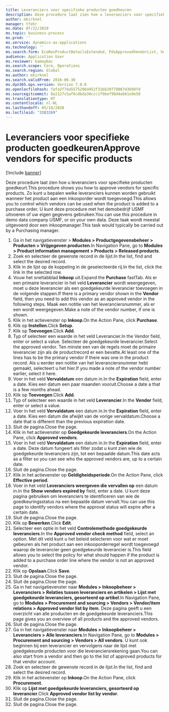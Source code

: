 ```yaml
---
title: Leveranciers voor specifieke producten goedkeuren
description: Deze procedure laat zien hoe u leveranciers voor specifieke producten goedkeurt.
author: mkirknel
manager: tfehr
ms.date: 07/22/2019
ms.topic: business-process
ms.prod: ''
ms.service: dynamics-ax-applications
ms.technology: ''
ms.search.form: EcoResProductDetailsExtended, PdsApprovedVendorList, VendTable
audience: Application User
ms.reviewer: kamaybac
ms.search.scope: Core, Operations
ms.search.region: Global
ms.author: mkirknel
ms.search.validFrom: 2016-06-30
ms.dyn365.ops.version: Version 7.0.0
ms.openlocfilehash: fafa2f7da5575206d452f31bb297790874369dfd
ms.sourcegitcommit: 8a2127c5af6cdbda30ccc1f9bef9bd4ab61e9e50
ms.translationtype: HT
ms.contentlocale: nl-NL
ms.lasthandoff: 05/18/2020
ms.locfileid: "3383269"
---
```

# <a name="approve-vendors-for-specific-products"></a><span data-ttu-id="3239c-103">Leveranciers voor specifieke producten goedkeuren</span><span class="sxs-lookup"><span data-stu-id="3239c-103">Approve vendors for specific products</span></span>

[!include [banner](../../includes/banner.md)]

<span data-ttu-id="3239c-104">Deze procedure laat zien hoe u leveranciers voor specifieke producten goedkeurt.</span><span class="sxs-lookup"><span data-stu-id="3239c-104">This procedure shows you how to approve vendors for specific products.</span></span> <span data-ttu-id="3239c-105">Zo kunt u bepalen welke leveranciers kunnen worden gebruikt wanneer het product aan een inkooporder wordt toegevoegd.</span><span class="sxs-lookup"><span data-stu-id="3239c-105">This allows you to control which vendors can be used when the product is added to a purchase order.</span></span> <span data-ttu-id="3239c-106">U kunt deze procedure met het demobedrijf USMF uitvoeren of uw eigen gegevens gebruiken.</span><span class="sxs-lookup"><span data-stu-id="3239c-106">You can use this procedure in demo data company USMF, or on your own data.</span></span> <span data-ttu-id="3239c-107">Deze taak wordt meestal uitgevoerd door een inkoopmanager.</span><span class="sxs-lookup"><span data-stu-id="3239c-107">This task would typically be carried out by a Purchasing manager.</span></span>

1. <span data-ttu-id="3239c-108">Ga in het navigatievenster > **Modules > Productgegevensbeheer > Producten > Vrijgegeven producten**.</span><span class="sxs-lookup"><span data-stu-id="3239c-108">In Navigation Pane, go to **Modules > Product information management > Products > Released products**.</span></span>
2. <span data-ttu-id="3239c-109">Zoek en selecteer de gewenste record in de lijst.</span><span class="sxs-lookup"><span data-stu-id="3239c-109">In the list, find and select the desired record.</span></span>
3. <span data-ttu-id="3239c-110">Klik in de lijst op de koppeling in de geselecteerde rij.</span><span class="sxs-lookup"><span data-stu-id="3239c-110">In the list, click the link in the selected row.</span></span>
4. <span data-ttu-id="3239c-111">Vouw het sneltabblad **Inkoop** uit.</span><span class="sxs-lookup"><span data-stu-id="3239c-111">Expand the **Purchase** fastTab.</span></span> <span data-ttu-id="3239c-112">Als er een primaire leverancier in het veld **Leverancier** wordt weergegeven, moet u deze leverancier als een goedgekeurde leverancier toevoegen in de volgende stappen.</span><span class="sxs-lookup"><span data-stu-id="3239c-112">If there is a primary vendor shown in the **Vendor** field, then you need to add this vendor as an approved vendor in the following steps.</span></span> <span data-ttu-id="3239c-113">Maak een notitie van het leveranciersnummer, als er een wordt weergegeven.</span><span class="sxs-lookup"><span data-stu-id="3239c-113">Make a note of the vendor number, if one is shown.</span></span>  
5. <span data-ttu-id="3239c-114">Klik in het actievenster op **Inkoop**.</span><span class="sxs-lookup"><span data-stu-id="3239c-114">On the Action Pane, click **Purchase**.</span></span>
6. <span data-ttu-id="3239c-115">Klik op **Instellen**.</span><span class="sxs-lookup"><span data-stu-id="3239c-115">Click **Setup**.</span></span>
7. <span data-ttu-id="3239c-116">Klik op **Toevoegen**.</span><span class="sxs-lookup"><span data-stu-id="3239c-116">Click **Add**.</span></span>
8. <span data-ttu-id="3239c-117">Typ of selecteer een waarde in het veld Leverancier.</span><span class="sxs-lookup"><span data-stu-id="3239c-117">In the Vendor field, enter or select a value.</span></span> <span data-ttu-id="3239c-118">Selecteer de goedgekeurde leverancier.</span><span class="sxs-lookup"><span data-stu-id="3239c-118">Select the approved vendor.</span></span> <span data-ttu-id="3239c-119">Ten minste een van de regels moet de primaire leverancier zijn als de productrecord er een bevatte.</span><span class="sxs-lookup"><span data-stu-id="3239c-119">At least one of the lines has to be the primary vendor if there was one in the product record.</span></span> <span data-ttu-id="3239c-120">Als u eerder een notitie van het leveranciersnummer hebt gemaakt, selecteert u het hier.</span><span class="sxs-lookup"><span data-stu-id="3239c-120">If you made a note of the vendor number earlier, select it here.</span></span>  
9. <span data-ttu-id="3239c-121">Voer in het veld **Vervaldatum** een datum in.</span><span class="sxs-lookup"><span data-stu-id="3239c-121">In the **Expiration** field, enter a date.</span></span> <span data-ttu-id="3239c-122">Kies een datum een paar maanden vooruit.</span><span class="sxs-lookup"><span data-stu-id="3239c-122">Choose a date a that is a few months ahead.</span></span>  
10. <span data-ttu-id="3239c-123">Klik op **Toevoegen**.</span><span class="sxs-lookup"><span data-stu-id="3239c-123">Click **Add**.</span></span>
11. <span data-ttu-id="3239c-124">Typ of selecteer een waarde in het veld **Leverancier**.</span><span class="sxs-lookup"><span data-stu-id="3239c-124">In the **Vendor** field, enter or select a value.</span></span>
12. <span data-ttu-id="3239c-125">Voer in het veld **Vervaldatum** een datum in.</span><span class="sxs-lookup"><span data-stu-id="3239c-125">In the **Expiration** field, enter a date.</span></span> <span data-ttu-id="3239c-126">Kies een datum die afwijkt van de vorige vervaldatum.</span><span class="sxs-lookup"><span data-stu-id="3239c-126">Choose a date that is different than the previous expiration date.</span></span>  
13. <span data-ttu-id="3239c-127">Sluit de pagina.</span><span class="sxs-lookup"><span data-stu-id="3239c-127">Close the page.</span></span>
14. <span data-ttu-id="3239c-128">Klik in het actievenster op **Goedgekeurde leveranciers**.</span><span class="sxs-lookup"><span data-stu-id="3239c-128">On the Action Pane, click **Approved vendors**.</span></span>
15. <span data-ttu-id="3239c-129">Voer in het veld **Vervaldatum** een datum in.</span><span class="sxs-lookup"><span data-stu-id="3239c-129">In the **Expiration** field, enter a date.</span></span> <span data-ttu-id="3239c-130">Deze datum fungeert als filter zodat u kunt zien wie de goedgekeurde leveranciers zijn, tot een bepaalde datum.</span><span class="sxs-lookup"><span data-stu-id="3239c-130">This date acts as a filter so you can see who the approved vendors are, up to a certain date.</span></span>  
16. <span data-ttu-id="3239c-131">Sluit de pagina.</span><span class="sxs-lookup"><span data-stu-id="3239c-131">Close the page.</span></span>
17. <span data-ttu-id="3239c-132">Klik in het actievenster op **Geldigheidsperiode**.</span><span class="sxs-lookup"><span data-stu-id="3239c-132">On the Action Pane, click **Effective period**.</span></span>
18. <span data-ttu-id="3239c-133">Voer in het veld **Leveranciers weergeven die vervallen op** een datum in.</span><span class="sxs-lookup"><span data-stu-id="3239c-133">In the **Show vendors expired by** field, enter a date.</span></span> <span data-ttu-id="3239c-134">U kunt deze pagina gebruiken om leveranciers te identificeren van wie de goedkeuringsstatus na een bepaalde datum vervalt.</span><span class="sxs-lookup"><span data-stu-id="3239c-134">You can use this page to identify vendors where the approval status will expire after a certain date.</span></span>  
19. <span data-ttu-id="3239c-135">Sluit de pagina.</span><span class="sxs-lookup"><span data-stu-id="3239c-135">Close the page.</span></span>
20. <span data-ttu-id="3239c-136">Klik op **Bewerken**.</span><span class="sxs-lookup"><span data-stu-id="3239c-136">Click **Edit**.</span></span>
21. <span data-ttu-id="3239c-137">Selecteer een optie in het veld **Controlemethode goedgekeurde leveranciers**.</span><span class="sxs-lookup"><span data-stu-id="3239c-137">In the **Approved vendor check method** field, select an option.</span></span> <span data-ttu-id="3239c-138">Met dit veld kunt u het beleid selecteren voor wat er moet gebeuren als het product aan een inkooporderregel wordt toegevoegd waarop de leverancier geen goedgekeurde leverancier is.</span><span class="sxs-lookup"><span data-stu-id="3239c-138">This field allows you to select the policy for what should happen if the product is added to a purchase order line where the vendor is not an approved vendor.</span></span>  
22. <span data-ttu-id="3239c-139">Klik op **Opslaan**.</span><span class="sxs-lookup"><span data-stu-id="3239c-139">Click **Save**.</span></span>
23. <span data-ttu-id="3239c-140">Sluit de pagina.</span><span class="sxs-lookup"><span data-stu-id="3239c-140">Close the page.</span></span>
24. <span data-ttu-id="3239c-141">Sluit de pagina.</span><span class="sxs-lookup"><span data-stu-id="3239c-141">Close the page.</span></span>
25. <span data-ttu-id="3239c-142">Ga in het navigatievenster naar **Modules > Inkoopbeheer > Leveranciers > Relaties tussen leveranciers en artikelen > Lijst met goedgekeurde leveranciers, gesorteerd op artikel**.</span><span class="sxs-lookup"><span data-stu-id="3239c-142">In Navigation Pane, go to **Modules > Procurement and sourcing > Vendors > Vendor/item relations > Approved vendor list by item**.</span></span> <span data-ttu-id="3239c-143">Deze pagina geeft u een overzicht van alle producten en de goedgekeurde leveranciers.</span><span class="sxs-lookup"><span data-stu-id="3239c-143">This page gives you an overview of all products and the approved vendors.</span></span>  
26. <span data-ttu-id="3239c-144">Sluit de pagina.</span><span class="sxs-lookup"><span data-stu-id="3239c-144">Close the page.</span></span>
27. <span data-ttu-id="3239c-145">Ga in het navigatievenster naar **Modules > Inkoopbeheer > Leveranciers > Alle leveranciers**.</span><span class="sxs-lookup"><span data-stu-id="3239c-145">In Navigation Pane, go to **Modules > Procurement and sourcing > Vendors > All vendors**.</span></span> <span data-ttu-id="3239c-146">U kunt ook beginnen bij een leverancier en vervolgens naar de lijst met goedgekeurde producten voor die leveranciersrekening gaan.</span><span class="sxs-lookup"><span data-stu-id="3239c-146">You can also start from a vendor and then go to the list of approved products for that vendor account.</span></span>  
28. <span data-ttu-id="3239c-147">Zoek en selecteer de gewenste record in de lijst.</span><span class="sxs-lookup"><span data-stu-id="3239c-147">In the list, find and select the desired record.</span></span>
29. <span data-ttu-id="3239c-148">Klik in het actievenster op **Inkoop**.</span><span class="sxs-lookup"><span data-stu-id="3239c-148">On the Action Pane, click **Procurement**.</span></span>
30. <span data-ttu-id="3239c-149">Klik op **Lijst met goedgekeurde leveranciers, gesorteerd op leverancier**.</span><span class="sxs-lookup"><span data-stu-id="3239c-149">Click **Approved vendor list by vendor**.</span></span>
31. <span data-ttu-id="3239c-150">Sluit de pagina.</span><span class="sxs-lookup"><span data-stu-id="3239c-150">Close the page.</span></span>
32. <span data-ttu-id="3239c-151">Sluit de pagina.</span><span class="sxs-lookup"><span data-stu-id="3239c-151">Close the page.</span></span>

